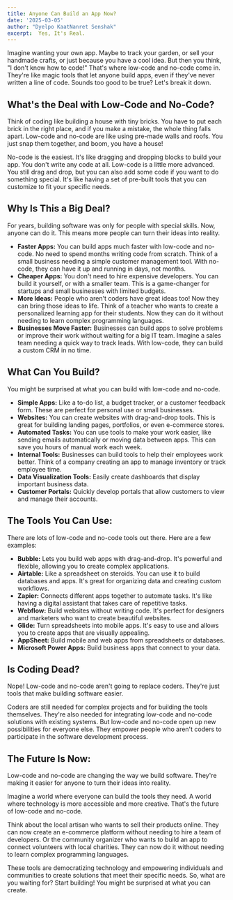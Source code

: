 ```yaml
---
title: Anyone Can Build an App Now?
date: '2025-03-05'
author: "Dyelpo KaatNanret Senshak"
excerpt:  Yes, It's Real.
---
```


Imagine wanting your own app. Maybe to track your garden, or sell your handmade crafts, or just because you have a cool idea. But then you think, "I don't know how to code\!" That's where low-code and no-code come in. They're like magic tools that let anyone build apps, even if they've never written a line of code. Sounds too good to be true? Let's break it down.

## **What's the Deal with Low-Code and No-Code?**

Think of coding like building a house with tiny bricks. You have to put each brick in the right place, and if you make a mistake, the whole thing falls apart. Low-code and no-code are like using pre-made walls and roofs. You just snap them together, and boom, you have a house\!

No-code is the easiest. It's like dragging and dropping blocks to build your app. You don't write any code at all. Low-code is a little more advanced. You still drag and drop, but you can also add some code if you want to do something special. It's like having a set of pre-built tools that you can customize to fit your specific needs.

## **Why Is This a Big Deal?**

For years, building software was only for people with special skills. Now, anyone can do it. This means more people can turn their ideas into reality.

* **Faster Apps:** You can build apps much faster with low-code and no-code. No need to spend months writing code from scratch. Think of a small business needing a simple customer management tool. With no-code, they can have it up and running in days, not months.  
* **Cheaper Apps:** You don't need to hire expensive developers. You can build it yourself, or with a smaller team. This is a game-changer for startups and small businesses with limited budgets.  
* **More Ideas:** People who aren't coders have great ideas too\! Now they can bring those ideas to life. Think of a teacher who wants to create a personalized learning app for their students. Now they can do it without needing to learn complex programming languages.  
* **Businesses Move Faster:** Businesses can build apps to solve problems or improve their work without waiting for a big IT team. Imagine a sales team needing a quick way to track leads. With low-code, they can build a custom CRM in no time.

## **What Can You Build?**

You might be surprised at what you can build with low-code and no-code.

* **Simple Apps:** Like a to-do list, a budget tracker, or a customer feedback form. These are perfect for personal use or small businesses.  
* **Websites:** You can create websites with drag-and-drop tools. This is great for building landing pages, portfolios, or even e-commerce stores.  
* **Automated Tasks:** You can use tools to make your work easier, like sending emails automatically or moving data between apps. This can save you hours of manual work each week.  
* **Internal Tools:** Businesses can build tools to help their employees work better. Think of a company creating an app to manage inventory or track employee time.  
* **Data Visualization Tools:** Easily create dashboards that display important business data.  
* **Customer Portals:** Quickly develop portals that allow customers to view and manage their accounts.

## **The Tools You Can Use:**

There are lots of low-code and no-code tools out there. Here are a few examples:

* **Bubble:** Lets you build web apps with drag-and-drop. It's powerful and flexible, allowing you to create complex applications.  
* **Airtable:** Like a spreadsheet on steroids. You can use it to build databases and apps. It's great for organizing data and creating custom workflows.  
* **Zapier:** Connects different apps together to automate tasks. It's like having a digital assistant that takes care of repetitive tasks.  
* **Webflow:** Build websites without writing code. It's perfect for designers and marketers who want to create beautiful websites.  
* **Glide:** Turn spreadsheets into mobile apps. It's easy to use and allows you to create apps that are visually appealing.  
* **AppSheet:** Build mobile and web apps from spreadsheets or databases.  
* **Microsoft Power Apps:** Build business apps that connect to your data.

## **Is Coding Dead?**

Nope\! Low-code and no-code aren't going to replace coders. They're just tools that make building software easier.

Coders are still needed for complex projects and for building the tools themselves. They're also needed for integrating low-code and no-code solutions with existing systems. But low-code and no-code open up new possibilities for everyone else. They empower people who aren't coders to participate in the software development process.

## **The Future Is Now:**

Low-code and no-code are changing the way we build software. They're making it easier for anyone to turn their ideas into reality.

Imagine a world where everyone can build the tools they need. A world where technology is more accessible and more creative. That's the future of low-code and no-code.

Think about the local artisan who wants to sell their products online. They can now create an e-commerce platform without needing to hire a team of developers. Or the community organizer who wants to build an app to connect volunteers with local charities. They can now do it without needing to learn complex programming languages.

These tools are democratizing technology and empowering individuals and communities to create solutions that meet their specific needs. So, what are you waiting for? Start building\! You might be surprised at what you can create.

